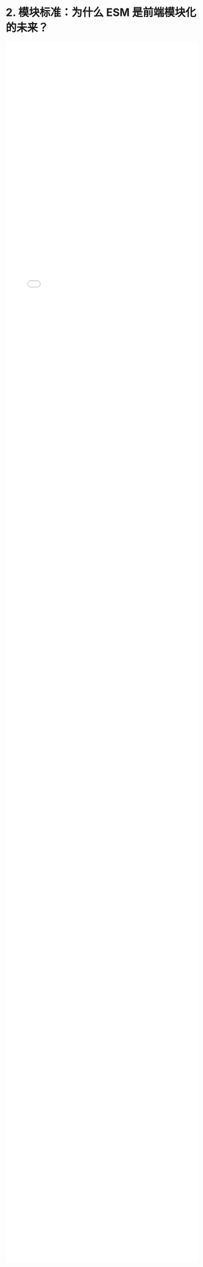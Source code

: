 # 2. 模块标准：为什么 ESM 是前端模块化的未来？
<div style="
    width: calc(100%);
    height: 80vh;
    margin-left: 0;">
<iframe class="iframe" style="height: 100%;
 width: 100%;
        border-width: 0px;" src="/learnVite/2. 模块标准：为什么 ESM 是前端模块化的未来？.html">
</iframe>
</div>